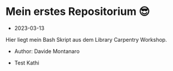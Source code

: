 # Mein erstes Repositorium 😎

- 2023-03-13

Hier liegt mein Bash Skript aus dem Library Carpentry Workshop.

 - Author: Davide Montanaro
 
 - Test Kathi
